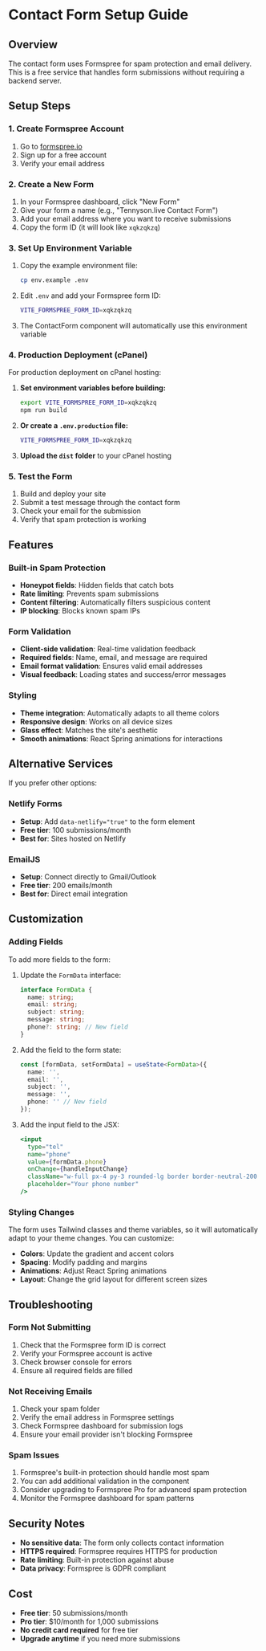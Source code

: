 # Contact Form Setup Guide

## Overview
The contact form uses Formspree for spam protection and email delivery. This is a free service that handles form submissions without requiring a backend server.

## Setup Steps

### 1. Create Formspree Account
1. Go to [formspree.io](https://formspree.io)
2. Sign up for a free account
3. Verify your email address

### 2. Create a New Form
1. In your Formspree dashboard, click "New Form"
2. Give your form a name (e.g., "Tennyson.live Contact Form")
3. Add your email address where you want to receive submissions
4. Copy the form ID (it will look like `xqkzqkzq`)

### 3. Set Up Environment Variable
1. Copy the example environment file:
   ```bash
   cp env.example .env
   ```

2. Edit `.env` and add your Formspree form ID:
   ```bash
   VITE_FORMSPREE_FORM_ID=xqkzqkzq
   ```

3. The ContactForm component will automatically use this environment variable

### 4. Production Deployment (cPanel)
For production deployment on cPanel hosting:

1. **Set environment variables before building:**
   ```bash
   export VITE_FORMSPREE_FORM_ID=xqkzqkzq
   npm run build
   ```

2. **Or create a `.env.production` file:**
   ```bash
   VITE_FORMSPREE_FORM_ID=xqkzqkzq
   ```

3. **Upload the `dist` folder** to your cPanel hosting

### 5. Test the Form
1. Build and deploy your site
2. Submit a test message through the contact form
3. Check your email for the submission
4. Verify that spam protection is working

## Features

### Built-in Spam Protection
- **Honeypot fields**: Hidden fields that catch bots
- **Rate limiting**: Prevents spam submissions
- **Content filtering**: Automatically filters suspicious content
- **IP blocking**: Blocks known spam IPs

### Form Validation
- **Client-side validation**: Real-time validation feedback
- **Required fields**: Name, email, and message are required
- **Email format validation**: Ensures valid email addresses
- **Visual feedback**: Loading states and success/error messages

### Styling
- **Theme integration**: Automatically adapts to all theme colors
- **Responsive design**: Works on all device sizes
- **Glass effect**: Matches the site's aesthetic
- **Smooth animations**: React Spring animations for interactions

## Alternative Services

If you prefer other options:

### Netlify Forms
- **Setup**: Add `data-netlify="true"` to the form element
- **Free tier**: 100 submissions/month
- **Best for**: Sites hosted on Netlify

### EmailJS
- **Setup**: Connect directly to Gmail/Outlook
- **Free tier**: 200 emails/month
- **Best for**: Direct email integration

## Customization

### Adding Fields
To add more fields to the form:

1. Update the `FormData` interface:
   ```typescript
   interface FormData {
     name: string;
     email: string;
     subject: string;
     message: string;
     phone?: string; // New field
   }
   ```

2. Add the field to the form state:
   ```typescript
   const [formData, setFormData] = useState<FormData>({
     name: '',
     email: '',
     subject: '',
     message: '',
     phone: '' // New field
   });
   ```

3. Add the input field to the JSX:
   ```jsx
   <input
     type="tel"
     name="phone"
     value={formData.phone}
     onChange={handleInputChange}
     className="w-full px-4 py-3 rounded-lg border border-neutral-200 focus:border-primary-500 focus:ring-2 focus:ring-primary-500/20 transition-all duration-200 font-elegant"
     placeholder="Your phone number"
   />
   ```

### Styling Changes
The form uses Tailwind classes and theme variables, so it will automatically adapt to your theme changes. You can customize:

- **Colors**: Update the gradient and accent colors
- **Spacing**: Modify padding and margins
- **Animations**: Adjust React Spring animations
- **Layout**: Change the grid layout for different screen sizes

## Troubleshooting

### Form Not Submitting
1. Check that the Formspree form ID is correct
2. Verify your Formspree account is active
3. Check browser console for errors
4. Ensure all required fields are filled

### Not Receiving Emails
1. Check your spam folder
2. Verify the email address in Formspree settings
3. Check Formspree dashboard for submission logs
4. Ensure your email provider isn't blocking Formspree

### Spam Issues
1. Formspree's built-in protection should handle most spam
2. You can add additional validation in the component
3. Consider upgrading to Formspree Pro for advanced spam protection
4. Monitor the Formspree dashboard for spam patterns

## Security Notes

- **No sensitive data**: The form only collects contact information
- **HTTPS required**: Formspree requires HTTPS for production
- **Rate limiting**: Built-in protection against abuse
- **Data privacy**: Formspree is GDPR compliant

## Cost

- **Free tier**: 50 submissions/month
- **Pro tier**: $10/month for 1,000 submissions
- **No credit card required** for free tier
- **Upgrade anytime** if you need more submissions
